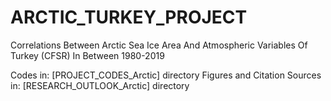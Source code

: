 # ARCTIC_TURKEY_PROJECT
Correlations Between Arctic Sea Ice Area And Atmospheric Variables Of Turkey (CFSR) In Between 1980-2019

Codes in: [PROJECT_CODES_Arctic] directory
Figures and Citation Sources in: [RESEARCH_OUTLOOK_Arctic] directory


